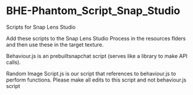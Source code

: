 # BHE-Phantom_Script_Snap_Studio


 Scripts for Snap Lens Studio

Add these scripts to the Snap Lens Studio Process in the resources flders and then use these in the target texture.

Behaviour.js is an prebuiltsnapchat script (serves like a library to make API calls).

Random Image Script.js is our script that references to behaviour.js to perform functions. Please make all edits to this script and not behaviour.js script